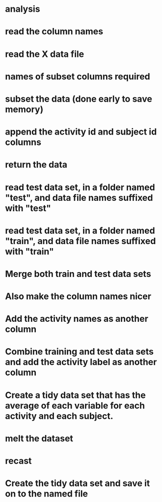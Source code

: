 analysis
========
# read the column names
# read the X data file
# names of subset columns required
# subset the data (done early to save memory)
# append the activity id and subject id columns
# return the data
# read test data set, in a folder named "test", and data file names suffixed with "test"
# read test data set, in a folder named "train", and data file names suffixed with "train"
# Merge both train and test data sets
# Also make the column names nicer
# Add the activity names as another column
# Combine training and test data sets and add the activity label as another column
# Create a tidy data set that has the average of each variable for each activity and each subject.
# melt the dataset
# recast 
# Create the tidy data set and save it on to the named file

